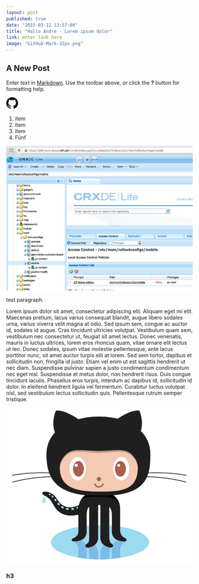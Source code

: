 ```yaml
---
layout: post
published: true
date: "2015-03-12 13:57:00"
title: "Hallo Andre - Lorem ipsum dolor"
link: enter link here
image: "GitHub-Mark-32px.png"
---
```


## A New Post

Enter text in [Markdown](http://daringfireball.net/projects/markdown/). Use the toolbar above, or click the **?** button for formatting help.

![GitHub-Mark-32px.png](/images/GitHub-Mark-32px.png)

1. item
2. item
3. item
4. Fünf

![ACL.png](/images/ACL.png)


test paragraph.

Lorem ipsum dolor sit amet, consectetur adipiscing elit. Aliquam eget mi elit. Maecenas pretium, lacus varius consequat blandit, augue libero sodales urna, varius viverra velit magna at odio. Sed ipsum sem, congue ac auctor id, sodales id augue. Cras tincidunt ultricies volutpat. Vestibulum quam sem, vestibulum nec consectetur ut, feugiat sit amet lectus. Donec venenatis, mauris in luctus ultrices, lorem eros rhoncus quam, vitae ornare elit lectus ut leo. Donec sodales, ipsum vitae molestie pellentesque, ante lacus porttitor nunc, sit amet auctor turpis elit at lorem. Sed sem tortor, dapibus et sollicitudin non, fringilla id justo. Etiam vel enim ut est sagittis hendrerit ut nec diam. Suspendisse pulvinar sapien a justo condimentum condimentum nec eget nisl. Suspendisse et metus dolor, non hendrerit risus. Duis congue tincidunt iaculis. Phasellus eros turpis, interdum ac dapibus id, sollicitudin id dolor. In eleifend hendrerit ligula vel fermentum. Curabitur luctus volutpat nisl, sed vestibulum lectus sollicitudin quis. Pellentesque rutrum semper tristique. 

![Octocat.jpg](/images/Octocat.jpg)

### h3